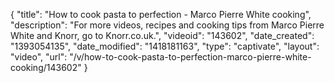 {
    "title": "How to cook pasta to perfection - Marco Pierre White cooking",
    "description": "For more videos, recipes and cooking tips from Marco Pierre White and Knorr, go to Knorr.co.uk.",
    "videoid": "143602",
    "date_created": "1393054135",
    "date_modified": "1418181163",
    "type": "captivate",
    "layout": "video",
    "url": "\/v\/how-to-cook-pasta-to-perfection-marco-pierre-white-cooking\/143602"
}